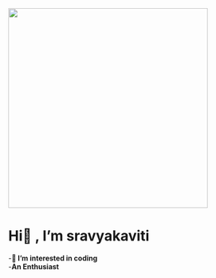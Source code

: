 <img src="https://thumbs.dreamstime.com/b/smiling-girl-sitting-laptop-learning-coding-cute-web-design-vector-illustration-isolated-white-background-bunner-136584573.jpg" width="400px" height="400px"  style="align-items: center;">


# Hi👋 , I’m sravyakaviti
-**👀 I’m interested in coding**
<br>
-**An Enthusiast**

